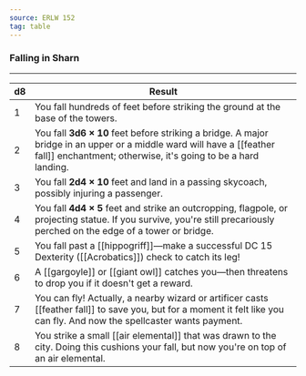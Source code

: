 ```yaml
---
source: ERLW 152
tag: table
---
```


### Falling in Sharn
---
|d8|Result|
|----|------------|
|1|You fall hundreds of feet before striking the ground at the base of the towers.|
|2|You fall **3d6 × 10** feet before striking a bridge. A major bridge in an upper or a middle ward will have a [[feather fall]] enchantment; otherwise, it's going to be a hard landing.|
|3|You fall **2d4 × 10** feet and land in a passing skycoach, possibly injuring a passenger.|
|4|You fall **4d4 × 5** feet and strike an outcropping, flagpole, or projecting statue. If you survive, you're still precariously perched on the edge of a tower or bridge.|
|5|You fall past a [[hippogriff]]—make a successful DC 15 Dexterity ([[Acrobatics]]) check to catch its leg!|
|6|A [[gargoyle]] or [[giant owl]] catches you—then threatens to drop you if it doesn't get a reward.|
|7|You can fly! Actually, a nearby wizard or artificer casts [[feather fall]] to save you, but for a moment it felt like you can fly. And now the spellcaster wants payment.|
|8|You strike a small [[air elemental]] that was drawn to the city. Doing this cushions your fall, but now you're on top of an air elemental.|
